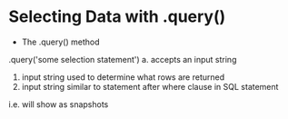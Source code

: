 
# Selecting Data with .query()

- The .query() method

.query('some selection statement')
a. accepts an input string
1. input string used to determine what rows are returned
2. input string similar to statement after where clause in SQL statement

i.e. will show as snapshots





